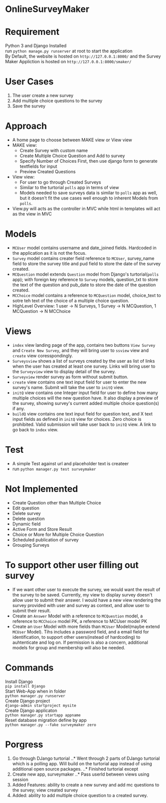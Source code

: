 # OnlineSurveyMaker

# Requirement
Python 3 and Django Installed \
run `python manage.py runserver` at root to start the application \
By Default, the website is hosted on `http://127.0.0.1:8000/` and the Survey Maker Appliction is hosted on `http://127.0.0.1:8000/smaker/`

# User Cases
1. The user create a new survey
2. Add multiple choice questions to the survey 
3. Save the survey

# Approach
* A home page to choose between MAKE view or View view
* MAKE view:
    * Create Survey with custom name
    * Create Multiple Choice Question and Add to survey
    * Specify Number of Choices First, then use django form to generate textfields for input
    * Preview Created Questions
* View view:
    * For user to go through Created Surveys
    * Similar to the turtorial `polls` app in terms of view
    * Models needed to save surveys data is similar to `polls` app as well, but it doesn't fit the use cases well enough to inherent Models from `polls`.
* View.py will acts as the controller in MVC while html in templates will act as the view in MVC

# Models
* `MCUser` model contains username and date_joined fields. Hardcoded in the application as it is not the focus.
* `Survey` model contains creater field reference to `MCUser`, survey_name field to store the survey title and pud field to store the date of the survey created.
* `MCQuestion` model extends `Question` model from Django's turtorial(`polls` app); with foreign key reference to `Survey` models, question_txt to store the text of the question and pub_date to store the date of the question created.
* `MCChoice` model contains a reference to `MCQuestion` model, choice_text to sotre teh text of the choice of a multiple choice question.
* HighLevel Overview: 1 user -> N Surveys, 1 Survey -> N MCQuestion, 1 MCQuestion -> N MCChoice

# Views
* `index` view landing page of the app, contains two buttons `View Survey` and `Create New Survey`, and they will bring user to `ssview` view and `create` view coresspondingly.
* `Surveysview` shows a list of surveys created by the user as list of links when the user has created at least one survey. Links will bring user to the `Surveyview` view to display detail of the survey.
* `Surveyview` render survey as form without submit button.
* `create` view contains one text input field for user to enter the new survey's name. Submit will take the user to `initQ` view.
* `initQ` view contains one Integer input field for user to define how many multiple choices will the new question have. It also display a preview of the survey, showing survey's current added multiple choice question(s) if any.
* `buildQ` view contains one text input field for question text, and X text input fields as defined in `initQ` view for choices. Zero choice is prohibited. Valid submission will take user back to `initQ` view. A link to go back to `index` view.

# Test
* A simple Test against url and placeholder text is createer
* run `python manager.py test surveymaker`

# Not Implemented
* Create Question other than Multiple Choice
* Edit question
* Delete survey
* Delete question
* Dynamic field
* Active Form and Store Result 
* Choice or More for Multiple Choice Question
* Scheduled publication of survey
* Grouping Surveys

# To support other user filling out survey
* If we want other user to execute the survey, we would want the result of the survey to be saved. Currently, my view to display survey doesn't allow user to submit their answer. I would have a new view rendering the survey provided with user and survey as context, and allow user to submit their result.
* Create an `Answer` Model with a reference to `MCQuestion` model, a reference to `MCChoice` model PK, a reference to MCUser model PK
* Create an `User` Model with more fields than `MCUser` Model(maybe extend `MCUser` Model). Tihs includes a password field, and a email field for identification, to support other users(instead of hardcoding) to auhtenticate and log on. If permission is also a concern, additional models for group and membership will also be needed.



# Commands
Install Django \
`pip install Django` \
Start Web-App when in folder \
`python manager.py runserver` \
Create Django project \
`django-admin startproject mysite` \
Create Django applicaton \
`python manager.py startapp appname` \
Reset database migration define by app \
`python manager.py --fake surveymaker zero` 

# Porgress
1. Go through DJango turtorial
..* Went through 2 parts of DJango turtorial which is a polling app. Will build on the turtorial app instead of using additional open source packages.
..* Finished turtorial except
2. Create new app, surveymaker
..* Pass userId between views using session
3. Added Features: ability to create a new survey and add mc questions to the survey; view created survey
4. Added: ability to add multiple choice question to a created survey.